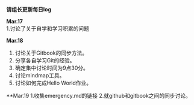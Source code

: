 **请组长更新每日log**

**Mar.17**  
1.讨论了关于自学和学习积累的问题  

**Mar.18**  
1. 讨论关于Gitbook的同步方法。  
2. 分享各自学习Git的经验。  
3. 确定集中讨论时间为9点30分。  
4. 讨论mindmap工具。  
5. 讨论如何完成Hello World作业。  

**Mar.19
1.收集emergency.md的链接
2.就github和gitbook之间的同步讨论。
